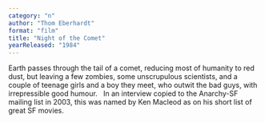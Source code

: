 ```yaml
---
category: "n"
author: "Thom Eberhardt"
format: "film"
title: "Night of the Comet"
yearReleased: "1984"
---
```

Earth passes through the tail of a comet, reducing most of humanity to red dust, but leaving a few zombies, some unscrupulous scientists, and a couple of teenage girls and a boy they meet, who outwit the bad guys, with irrepressible good humour.
 
In an interview copied to the Anarchy-SF mailing list in 2003, this was named by Ken Macleod as on his short list of great SF movies.